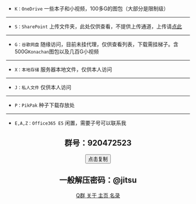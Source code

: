 - `K：OneDrive` 一些本子和小视频，100多G的图包（大部分是限制级）
---
- `S：SharePoint` 上传文件夹，此处仅供查看，不提供上传通道，上传请[点此](http://1.117.8.54:5000/sp/)
---
- `G：谷歌网盘` 随缘访问，目前未挂代理，仅供查看列表，下载需挂梯子。含500G`Konachan`图包以及几百G小视频
---
- `X：本地存储` 服务器本地文件，仅供本人访问
---
- `J：私人文件` 仅供本人访问
---
- `P：PikPak` 种子下载存放处
---
- `E,A,Z：Office365 E5` 闲置，需要子号可以联系我

<div align=center class="buttons is-centered are-small"><center><h2>群号：920472523</h2><button class="btn button is-primary donate" data-clipboard-text="920472523">点击复制</button><span class="icon is-small"></span></center></div>

<div align=center><center><h2>一般解压密码：@jitsu</h2></center></div>

<div align=center style="overflow-y: hidden;">
    <div class="buttons is-centered are-small">
        <a class="button is-info donate" href="https://jq.qq.com/?_wv=1027&k=W7OQDny2" target="_blank" title="交流群">
            <span class="icon is-small">
                <i class="fa-brands fa-qq"></i>
            </span>
            <span>Q群</span>
        </a>
        <a class="button is-dark donate" href="https://index.jitsu.top/about/" target="_blank" title="Dark Mode">
            <span class="icon is-small">
                <i class="fa-solid fa-info-circle"></i>
            </span>
            <span>关于</span>
        </a>
        <a class="button is-warning donate" href="https://jitsu.top/v" target="_blank" title="湿法炼铜">
            <span class="icon is-small">
                <i class="fa-solid fa-house"></i> 
            </span>
            <span>主页</span>
        </a>
        <a class="button is-success donate" href="https://index.jitsu.top" target="_blank" title="IDM下载">
            <span class="icon is-small">
                <i class="fa-solid fa-bars"></i>
            </span>
            <span>名录</span>
        </a>
    </div>
</div>
